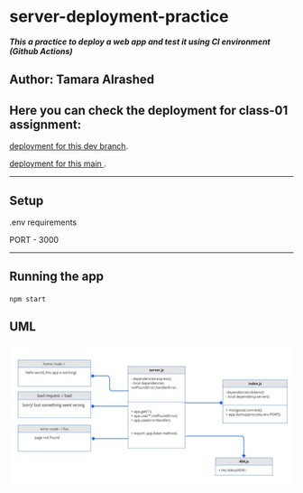 # server-deployment-practice

***This a practice to deploy a web app and test it using CI environment (Github Actions)***

## Author: Tamara Alrashed

## Here you can check the deployment for class-01 assignment:
[deployment for this dev branch](https://tamara--server-deploy-dev.herokuapp.com/).

[deployment for this main ](https://tamara--server-deploy-prod.herokuapp.com/).

<hr>

## Setup

.env requirements

PORT - 3000
<hr>

## Running the app
`npm start`

## UML

![img](./img/UML-class1.JPG)